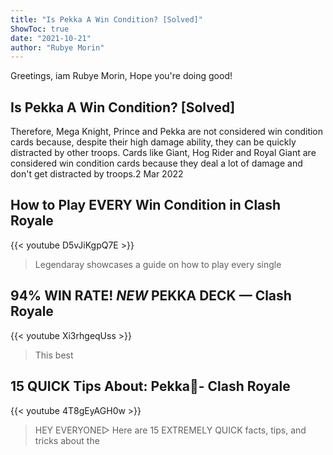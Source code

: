```yaml
---
title: "Is Pekka A Win Condition? [Solved]"
ShowToc: true 
date: "2021-10-21"
author: "Rubye Morin" 
---
```


Greetings, iam Rubye Morin, Hope you're doing good!
## Is Pekka A Win Condition? [Solved]
 Therefore, Mega Knight, Prince and Pekka are not considered win condition cards because, despite their high damage ability, they can be quickly distracted by other troops. Cards like Giant, Hog Rider and Royal Giant are considered win condition cards because they deal a lot of damage and don't get distracted by troops.2 Mar 2022

## How to Play EVERY Win Condition in Clash Royale
{{< youtube D5vJiKgpQ7E >}}
>Legendaray showcases a guide on how to play every single 

## 94% WIN RATE! *NEW* PEKKA DECK — Clash Royale
{{< youtube Xi3rhgeqUss >}}
>This best 

## 15 QUICK Tips About: Pekka🦋- Clash Royale
{{< youtube 4T8gEyAGH0w >}}
>HEY EVERYONE▻ Here are 15 EXTREMELY QUICK facts, tips, and tricks about the 

